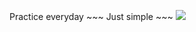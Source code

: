 Practice everyday ~~~ Just simple ~~~
<img src='https://media.discordapp.net/attachments/1060883926425554964/1298368292674605147/2567-10-23_02.31.00.png?ex=67194f33&is=6717fdb3&hm=b344392ea61b518da6a3042a078f6a6df2750307a97d6ad8acff6c9031761be1&=&format=webp&quality=lossless&width=980&height=700'>
